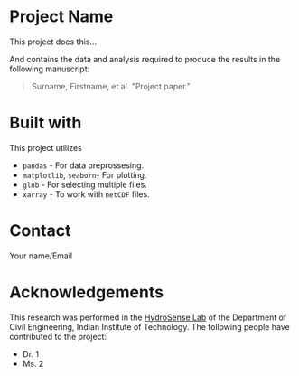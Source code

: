 # Project Name

This project does this...

And contains the data and analysis required to produce the results in the following manuscript:

> Surname, Firstname, et al. "Project paper."

# Built with

This project utilizes 

- `pandas` - For data preprossesing.
- `matplotlib`, `seaborn`- For plotting.
- `glob` - For selecting multiple files.
- `xarray` - To work with `netCDF` files.

# Contact

Your name/Email

# Acknowledgements

This research was performed in the [HydroSense Lab](https://hydrosenselab.github.io/) of the Department of Civil Engineering, Indian Institute of Technology. The following people have contributed to the project:

- Dr. 1
- Ms. 2
